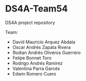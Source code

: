 # DS4A-Team54
DS4A project repository

Team:
* David Mauricio Arquez Abdala
* Oscar Andrés Zapata Rivera
* Rodian Andrés Oliveros Guerrero
* Felipe Bonnet Toro
* Rodrigo Andrés Ramírez
* Valentina Parra Garcés
* Edwin Romero Cuero

